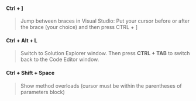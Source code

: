 #### Ctrl + ]
> Jump between braces in Visual Studio: Put your cursor before or after the brace (your choice) and then press CTRL + ]

#### Ctrl + Alt + L
> Switch to Solution Explorer window. Then press **CTRL + TAB** to switch back to the Code Editor window.

#### Ctrl + Shift + Space
> Show method overloads (cursor must be within the parentheses of parameters block)
